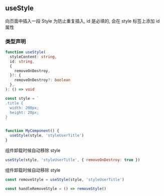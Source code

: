 ## useStyle

向页面中插入一段 Style 为防止重复插入, id 是必填的, 会在 style 标签上添加 id 属性

### 类型声明

```typescript
function useStyle(
  styleContent: string,
  id: string,
  {
    removeOnDestroy,
  }?: {
    removeOnDestroy?: boolean
  },
): () => void
```

```javascript
const style = `
.title {
  width: 200px;
  height: 20px;
}
`

function MyComponent() {
  useStyle(style, 'styleUserTitle')
}
```

组件卸载时候自动移除 style

```javascript
useStyle(style, 'styleUserTitle', { removeOnDestroy: true })
```

组件卸载时候自动移除 style

```javascript
const removeStyle = useStyle(style, 'styleUserTitle')

const handleRemoveStyle = () => removeStyle()
```
